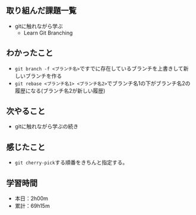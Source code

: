 ## 取り組んだ課題一覧
- gitに触れながら学ぶ
  - Learn Git Branching
## わかったこと
- `git branch -f <ブランチ名>`ですでに存在しているブランチを上書きして新しいブランチを作る
- `git rebase <ブランチ名1> <ブランチ名2>`でブランチ名1の下がブランチ名2の履歴になる(ブランチ名2が新しい履歴)
## 次やること
- gitに触れながら学ぶの続き
## 感じたこと
- `git cherry-pick`する順番をきちんと指定する。
## 学習時間
- 本日：2h00m
- 累計：69h15m 
